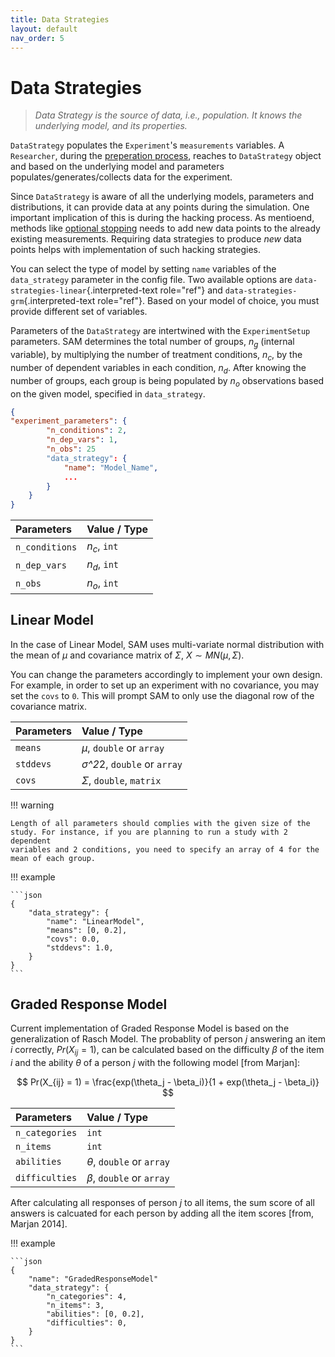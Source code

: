 ```yaml
---
title: Data Strategies
layout: default
nav_order: 5
---
```


Data Strategies
===============


> *Data Strategy is the source of data, i.e., population. It knows the
> underlying model, and its properties.*

`DataStrategy` populates the `Experiment`\'s `measurements` variables. A
`Researcher`, during the [preperation
process](flow.md#prepare-research), reaches to `DataStrategy`
object and based on the underlying model and parameters
populates/generates/collects data for the experiment.

Since `DataStrategy` is aware of all the underlying models, parameters
and distributions, it can provide data at any points during the
simulation. One important implication of this is during the hacking
process. As mentioend, methods like [optional
stopping](hacking-strategies.md#hacking-strategies-optional-stoppin)
needs to add new data points to the already existing measurements.
Requiring data strategies to produce *new* data points helps with
implementation of such hacking strategies.

You can select the type of model by setting `name` variables of the
`data_strategy` parameter in the config file. Two available options are
`data-strategies-linear`{.interpreted-text role="ref"} and
`data-strategies-grm`{.interpreted-text role="ref"}. Based on your model
of choice, you must provide different set of variables.

Parameters of the `DataStrategy` are intertwined with the
`ExperimentSetup` parameters. SAM determines the total number of groups,
$n_g$ (internal variable), by multiplying the number of treatment
conditions, $n_c$, by the number of dependent variables in each
condition, $n_d$. After knowing the number of groups, each group is
being populated by $n_o$ observations based on the given model,
specified in `data_strategy`.

```json
{
"experiment_parameters": {
        "n_conditions": 2,
        "n_dep_vars": 1,
        "n_obs": 25
        "data_strategy": {
            "name": "Model_Name",
            ...
        }
    }
}
```

| **Parameters** | **Value** / **Type**     |
|:---------------|:-------------------------|
| `n_conditions` | $n_c$, `int`             |
| `n_dep_vars`   | $n_d$, `int`             |
| `n_obs`        | $n_o$, `int`             |

Linear Model
------------

In the case of Linear Model, SAM uses multi-variate normal distribution
with the mean of $\mu$ and covariance matrix of $\Sigma$,
$X \sim MN(\mu, \Sigma)$.

You can change the parameters accordingly to implement your own design.
For example, in order to set up an experiment with no covariance, you
may set the `covs` to `0`. This will prompt SAM to only use the diagonal
row of the covariance matrix.

| **Parameters** | **Value** / **Type**                 |
|:---------------|:-------------------------------------|
| `means`        | *μ*, `double` or `array`             |
| `stddevs`      | *σ^2*2, `double` or `array`          |
| `covs`         | *Σ*, `double`, `matrix`              |

!!! warning

    Length of all parameters should complies with the given size of the
    study. For instance, if you are planning to run a study with 2 dependent
    variables and 2 conditions, you need to specify an array of 4 for the
    mean of each group.


!!! example

    ```json
    {
        "data_strategy": {
            "name": "LinearModel",
            "means": [0, 0.2],
            "covs": 0.0,
            "stddevs": 1.0,
        }
    }
    ```


Graded Response Model
---------------------

Current implementation of Graded Response Model is based on the
generalization of Rasch Model. The probablity of person $j$ answering an
item $i$ correctly, $Pr(X_{ij} = 1)$, can be calculated based on the
difficulty $\beta$ of the item $i$ and the ability $\theta$ of a person
$j$ with the following model \[from Marjan\]:

$$ Pr(X_{ij} = 1) = \frac{exp(\theta_j - \beta_i)}{1 + exp(\theta_j - \beta_i)} $$

| **Parameters** | **Value** / **Type**     |
|:---------------|:-------------------------|
| `n_categories` | `int`                    |
| `n_items`      | `int`                    |
| `abilities`    | *θ*, `double` or `array` |
| `difficulties` | *β*, `double` or `array` |

After calculating all responses of person $j$ to all items, the sum
score of all answers is calcuated for each person by adding all the item
scores \[from, Marjan 2014\].

!!! example

    ```json
    {
        "name": "GradedResponseModel"
        "data_strategy": {
            "n_categories": 4,
            "n_items": 3,
            "abilities": [0, 0.2],
            "difficulties": 0,
        }
    }
    ```
